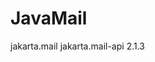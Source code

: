 # JavaMail

<dependency>
    <groupId>jakarta.mail</groupId>
    <artifactId>jakarta.mail-api</artifactId>
    <version>2.1.3</version>
</dependency>
